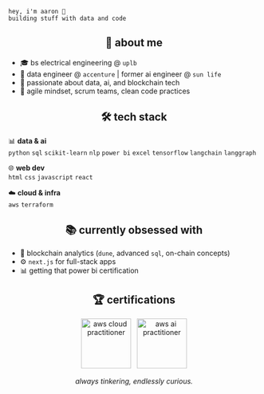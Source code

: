 ```
hey, i'm aaron 👋
building stuff with data and code
```

<h2 align="center">🧠 about me</h2>

- 🎓 bs electrical engineering @ `uplb`  
- 💼 data engineer @ `accenture` | former ai engineer @ `sun life`  
- 🌱 passionate about data, ai, and blockchain tech 
- 🤝 agile mindset, scrum teams, clean code practices

<h2 align="center">🛠️ tech stack</h2>

📊 **data & ai**  
`python` `sql` `scikit-learn` `nlp` `power bi` `excel` `tensorflow` `langchain` `langgraph`

🌐 **web dev**  
`html` `css` `javascript` `react`

☁️ **cloud & infra**  
`aws` `terraform`

<h2 align="center">📚 currently obsessed with</h2>

- 🧠 blockchain analytics (`dune`, advanced `sql`, on-chain concepts)  
- ⚙️ `next.js` for full-stack apps  
- 📊 getting that power bi certification  

<h2 align="center">🏆 certifications</h2>
<p align="center">
  <img src="https://images.credly.com/images/00634f82-b07f-4bbd-a6bb-53de397fc3a6/image.png" alt="aws cloud practitioner" height="100"/>
  &nbsp;
  <img src="https://images.credly.com/size/340x340/images/4d4693bb-530e-4bca-9327-de07f3aa2348/image.png" alt="aws ai practitioner" height="100"/>
</p>

<p align="center"><i>always tinkering, endlessly curious.</i></p>

